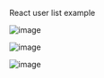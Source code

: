 React user list example 

![image](https://github.com/Kumori7/React-user-list-exercise/assets/73298685/85ad32e7-e33b-4127-aef1-a9fe7204ed0d)

![image](https://github.com/Kumori7/React-user-list-exercise/assets/73298685/cff9ed9b-68e3-4db8-9366-c358b25707ac)

![image](https://github.com/Kumori7/React-user-list-exercise/assets/73298685/8445e612-114f-45aa-a5f5-6c73ddcc8df1)





